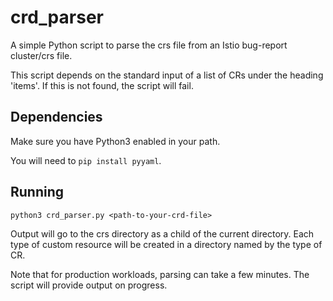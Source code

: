 # crd_parser

A simple Python script to parse the crs file from an Istio bug-report cluster/crs file. 

This script depends on the standard input of a list of CRs under the heading 'items'.  If this is not found, the script 
will fail.

## Dependencies
Make sure you have Python3 enabled in your path.

You will need to `pip install pyyaml`.

## Running 

```commandline
python3 crd_parser.py <path-to-your-crd-file>
```

Output will go to the crs directory as a child of the current directory.  Each type of custom resource will be created
in a directory named by the type of CR.

Note that for production workloads, parsing can take a few minutes.  The script will provide output on progress.